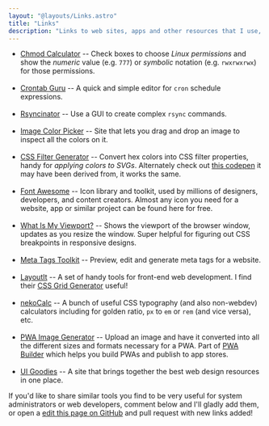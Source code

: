 ```yaml
---
layout: "@layouts/Links.astro"
title: "Links"
description: "Links to web sites, apps and other resources that I use, and want others to use, to make life easier."
---
```


- [Chmod Calculator](https://chmod-calculator.com) -- Check boxes to choose _Linux permissions_ and show the _numeric_ value (e.g. <code>777</code>) or _symbolic_ notation (e.g. <code>rwxrwxrwx</code>) for those permissions.
  <br><br>
- [Crontab Guru](https://crontab.guru) -- A quick and simple editor for `cron` schedule expressions.
  <br><br>
- [Rsyncinator](https://rsyncinator.app/web) -- Use a GUI to create complex `rsync` commands.
  <br><br>
- [Image Color Picker](https://imagecolorpicker.com/en) -- Site that lets you drag and drop an image to inspect all the colors on it.
  <br><br>
- [CSS Filter Generator](https://angel-rs.github.io/css-color-filter-generator) -- Convert hex colors into CSS filter properties, handy for _applying colors to SVGs_. Alternately check out [this codepen](https://codepen.io/sosuke/pen/Pjoqqp) it may have been derived from, it works the same.
  <br><br>
- [Font Awesome](https://fontawesome.com) -- Icon library and toolkit, used by millions of designers, developers, and content creators. Almost any icon you need for a website, app or similar project can be found here for free.
  <br><br>
- [What Is My Viewport?](https://whatismyviewport.com) -- Shows the viewport of the browser window, updates as you resize the window. Super helpful for figuring out CSS breakpoints in responsive designs.
  <br><br>
- [Meta Tags Toolkit](https://metatags.io) -- Preview, edit and generate meta tags for a website.
  <br><br>
- [LayoutIt](https://layoutit.com) -- A set of handy tools for front-end web development. I find their [CSS Grid Generator](https://grid.layoutit.com) useful!
  <br><br>
- [nekoCalc](https://nekocalc.com) -- A bunch of useful CSS typography (and also non-webdev) calculators including for golden ratio, `px` to `em` or `rem` (and vice versa), etc.
  <br><br>
- [PWA Image Generator](https://pwabuilder.com/imageGenerator) -- Upload an image and have it converted into all the different sizes and formats necessary for a PWA. Part of [PWA Builder](https://pwabuilder.com) which helps you build PWAs and publish to app stores.
  <br><br>
- [UI Goodies](https://uigoodies.com) -- A site that brings together the best web design resources in one place.

If you'd like to share similar tools you find to be very useful for system administrators or web developers, comment below and I'll gladly add them, or open a [edit this page on GitHub](https://github.com/fullmetalbrackets/blog/edit/main/src/pages/links.md) and pull request with new links added!

